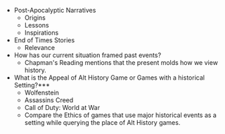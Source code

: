  - Post-Apocalyptic Narratives
	 - Origins
	 - Lessons
	 - Inspirations
- End of Times Stories
	- Relevance
- How has our current situation framed past events?
	- Chapman's Reading mentions that the present molds how we view history.
- What is the Appeal of Alt History Game or Games with a historical Setting?***
	- Wolfenstein
	- Assassins Creed
	- Call of Duty: World at War
	- Compare the Ethics of games that use major historical events as a setting while querying the place of Alt History games.